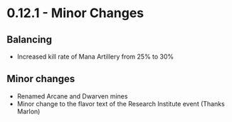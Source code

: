# 0.12.1 - Minor Changes

## Balancing
- Increased kill rate of Mana Artillery from 25% to 30%

## Minor changes
- Renamed Arcane and Dwarven mines
- Minor change to the flavor text of the Research Institute event (Thanks Marlon)